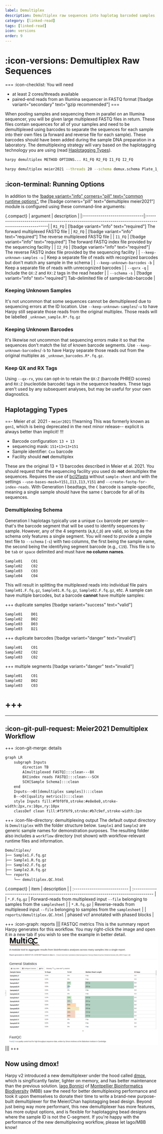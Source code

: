 ```yaml
---
label: Demultiplex
description: Demultiplex raw sequences into haplotag barcoded samples
category: [linked-read]
tags: [linked-read]
icon: versions
order: 9
---
```


# :icon-versions: Demultiplex Raw Sequences

===  :icon-checklist: You will need
- at least 2 cores/threads available
- paired-end reads from an Illumina sequencer in FASTQ format [!badge variant="secondary" text="gzip recommended"]
===

When pooling samples and sequencing them in parallel on an Illumina sequencer, you will be given large multiplexed FASTQ
files in return. These files contain sequences for all of your samples and need to be demultiplexed using barcodes to 
separate the sequences for each sample into their own files (a forward and reverse file for each sample). These barcodes
should have been added during the sample DNA preparation in a laboratory. The demultiplexing strategy will vary based on the
haplotagging technology you are using (read [Haplotagging Types](#haplotagging-types)).

```bash usage
harpy demultiplex METHOD OPTIONS... R1_FQ R2_FQ I1_FQ I2_FQ
```
```bash example using wildcards
harpy demultiplex meier2021 --threads 20 --schema demux.schema Plate_1_S001_R*.fastq.gz Plate_1_S001_I*.fastq.gz
```
## :icon-terminal: Running Options
In addition to the [!badge variant="info" corners="pill" text="common runtime options"](/Getting_Started/common_options.md), the [!badge corners="pill" text="demultiplex meier2021"] module is configured using these command-line arguments:

{.compact}
| argument                       | description                                                                                              |
|:-------------------------------|:---------------------------------------------------------------------------------------------------------|
| `R1_FQ`                        | [!badge variant="info" text="required"] The forward multiplexed FASTQ file                               |
| `R2_FQ`                        | [!badge variant="info" text="required"] The reverse multiplexed FASTQ file                               |
| `I1_FQ`                        | [!badge variant="info" text="required"] The forward FASTQ index file provided by the sequencing facility |
| `I2_FQ`                        | [!badge variant="info" text="required"] The reverse FASTQ index file provided by the sequencing facility |
| `--keep-unknown-samples` `-u`  | Keep a separate file of reads with recognized barcodes but don't match any sample in the schema          |
| `--keep-unknown-barcodes` `-b` | Keep a separate file of reads with unrecognized barcodes                                                 |
| `--qxrx` `-q`                  | Include the `QX:Z` and `RX:Z` tags in the read header                                                    |
| `--schema` `-s`                | [!badge variant="info" text="required"] Tab-delimited file of sample\<tab\>barcode                       |

### Keeping Unknown Samples
It's not uncommon that some sequences cannot be demultiplexed due to sequencing errors at the ID location. Use `--keep-unknown-samples`/`-u` to
have Harpy still separate those reads from the original multiplex. Those reads will be labelled `_unknown_sample.R*.fq.gz` 

### Keeping Unknown Barcodes
It's likewise not uncommon that sequencing errors make it so that the sequences don't match the list of known barcode segments. Use
`--keep-unknown-barcodes`/`-b` to have Harpy separate those reads out from the original multiplex as `_unknown_barcodes.R*.fq.gz`.

### Keep QX and RX Tags
Using `--qx-rx`, you can opt-in to retain the `QX:Z` (barcode PHRED scores) and `RX:Z` (nucleotide barcode)
tags in the sequence headers. These tags aren't used by any subsequent analyses, but may be useful for your own diagnostics. 

## Haplotagging Types
==- Meier _et al._ 2021 - `meier2021`
!!!warning
This was formerly known as `gen1`, which is being deprecated in the next minor release-- explicit is always better than implicit!
!!!

- Barcode configuration: `13 + 13`
- sequencing mask: `151+13+13+151`
- Sample identifier: `Cxx` barcode
- Facility should **not** demultiplex

These are the original 13 + 13 barcodes described in Meier et al. 2021. You should request that the sequencing facility you used
do **not** demultiplex the sequences. Requires the use of [bcl2fastq](https://support.illumina.com/sequencing/sequencing_software/bcl2fastq-conversion-software.html) without `sample-sheet` and with the settings
`--use-bases-mask=Y151,I13,I13,Y151` and `--create-fastq-for-index-reads`. With Generation I beadtags, the `C` barcode is sample-specific,
meaning a single sample should have the same `C` barcode for all of its sequences.

### Demultiplexing Schema
Generation I haplotags typically use a unique `Cxx` barcode per sample-- that's the barcode segment
that will be used to identify sequences by sample. However, any of the 4 segments (`A`,`B`,`C`,`D`) are valid, so long as the schema only features a single segment.
You will need to provide a simple text file to `--schema` (`-s`) with two columns, the first being the sample name, the second being
the identifying segment barcode (e.g., `C19`). This file is to be `tab` or `space` delimited and must have **no column names**.
``` example sample sheet
Sample01    C01
Sample02    C02
Sample03    C03
Sample04    C04
```
This will result in splitting the multiplexed reads into individual file pairs `Sample01.F.fq.gz`, `Sample01.R.fq.gz`, `Sample02.F.fq.gz`, etc.
A sample can have multiple barcodes, but a barcode **cannot** have multiple samples:

+++ duplicate samples [!badge variant="success" text="valid"]
```
Sample01    D01
Sample02    D02
Sample03    D03
Sample03    D21
```

+++ duplicate barcodes [!badge variant="danger" text="invalid"]
```
Sample01    C01
Sample02    C02
Sample03    C02
```
+++  multiple segments [!badge variant="danger" text="invalid"]
```
Sample01    C01
Sample02    D02
Sample03    C03
```
+++
===


---
## :icon-git-pull-request: Meier2021 Demultiplex Workflow
+++ :icon-git-merge: details

```mermaid
graph LR
    subgraph Inputs
        direction TB
        A[multiplexed FASTQ]:::clean---BX
        BX[index reads FASTQ]:::clean---SCH
        SCH[Sample Schema]:::clean
    end
    Inputs-->B([demultiplex samples]):::clean
    B-->D([quality metrics]):::clean
    style Inputs fill:#f0f0f0,stroke:#e8e8e8,stroke-width:2px,rx:10px,ry:10px
    classDef clean fill:#f5f6f9,stroke:#b7c9ef,stroke-width:2px
```

+++ :icon-file-directory: demultiplexing output
The default output directory is `Demultiplex` with the folder structure below. `Sample1` and `Sample2` are
generic sample names for demonstration purposes. The resulting folder also includes a `workflow` directory
(not shown) with workflow-relevant runtime files and information.
```
Demultiplex/
├── Sample1.F.fq.gz
├── Sample1.R.fq.gz
├── Sample2.F.fq.gz
├── Sample2.R.fq.gz
└── reports
    └── demultiplex.QC.html
```
{.compact}
| item                          | description                                                                               |
| :---------------------------- | :---------------------------------------------------------------------------------------- |
| `*.F.fq.gz`                   | Forward-reads from multiplexed input `--file` belonging to samples from the `samplesheet` |
| `*.R.fq.gz`                   | Reverse-reads from multiplexed input `--file` belonging to samples from the `samplesheet` |
| `reports/demultiplex.QC.html` | phased vcf annotated with phased blocks                                                   |

+++ :icon-graph: reports
||| FASTQC metrics
This is the summary report Harpy generates for this workflow. You may right-click
the image and open it in a new tab if you wish to see the example in better detail.
![reports/demultiplex.QC.html](/static/report_demux.png)
|||
+++

## Now using dmox!
Harpy v2 introduced a new demultiplexer under the hood called [dmox](https://gitlab.mbb.cnrs.fr/ibonnici/dmox), which is singificantly faster,
lighter on memory, and has better maintenance than the previous solution. [Iago Bonnici](https://isem-evolution.fr/en/membre/bonnici/) of 
[Montpellier Bioinformatics Biodiversity](https://isem-evolution.fr/en/plateau/montpellier-bioinformatics-biodiversity-facility/) 
(MBB) saw the need for better demultiplexing performance and took it upon themselves to donate their time to write a brand-new
purpose-built demultiplexer for the Meier/Chan haplotagging bead design. Beyond just being way more performant, this new
demultiplexer has more features, has more output options, and is flexible for haplotagging bead designs where the sample
ID is not the C-segment. If you're happy with the performance of the new demultiplexing workflow, please let Iago/MBB know!
